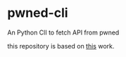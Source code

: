 # pwned-cli
An Python ClI to fetch API from pwned

this repository is based on [this](https://github.com/mikepound/pwned-search) work.